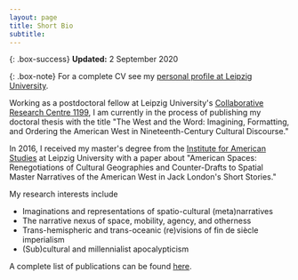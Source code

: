 ```yaml
---
layout: page
title: Short Bio
subtitle:
---
```


{: .box-success}
**Updated:** 2 September 2020

{: .box-note}
For a complete CV see my <a href="https://www.uni-leipzig.de/personenprofil/mitarbeiter/steffen-adrian-woell/" target="_blank">personal profile at Leipzig University</a>.

Working as a postdoctoral fellow at Leipzig University's [Collaborative Research Centre 1199](https://research.uni-leipzig.de/~sfb1199/), I am currently in the process of publishing my doctoral thesis with the title "The West and the Word: Imagining, Formatting, and Ordering the American West in Nineteenth-Century Cultural Discourse."

In 2016, I received my master's degree from the [Institute for American Studies](http://americanstudies.uni-leipzig.de) at Leipzig University with a paper about "American Spaces: Renegotiations of Cultural Geographies and Counter-Drafts to Spatial Master Narratives of the American West in Jack London's Short Stories."

My research interests include

* Imaginations and representations of spatio-cultural (meta)narratives
* The narrative nexus of space, mobility, agency, and otherness
* Trans-hemispheric and trans-oceanic (re)visions of fin de siècle imperialism
* (Sub)cultural and millennialist apocalypticism

A complete list of publications can be found [here](../publications).
